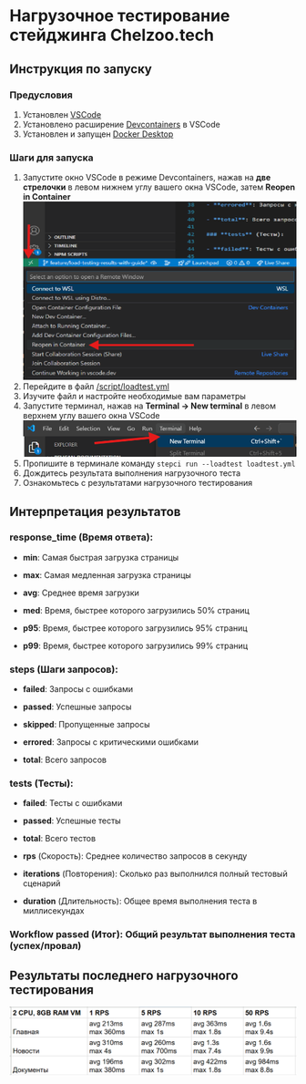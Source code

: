 # Нагрузочное тестирование стейджинга Chelzoo.tech

## Инструкция по запуску

### Предусловия
1. Установлен [VSCode](https://code.visualstudio.com/)
2. Установлено расширение [Devcontainers](https://marketplace.visualstudio.com/items?itemName=ms-vscode-remote.remote-containers) в VSCode
3. Установлен и запущен [Docker Desktop](https://www.docker.com/)

### Шаги для запуска
1. Запустите окно VSCode в режиме Devcontainers, нажав на **две стрелочки** в левом нижнем углу вашего окна VSCode, затем **Reopen in Container**
![step](step.png)
2. Перейдите в файл [/script/loadtest.yml](\script\loadtest.yml)
3. Изучите файл и настройте необходимые вам параметры
4. Запустите терминал, нажав на **Terminal -> New terminal** в левом верхнем углу вашего окна VSCode
![another step](step2.png)
5. Пропишите в терминале команду ```stepci run --loadtest loadtest.yml```
6. Дождитесь результата выполнения нагрузочного теста
7. Ознакомьтесь с результатами нагрузочного тестирования

## Интерпретация результатов
###  **response_time** (Время ответа):

- **min**: Самая быстрая загрузка страницы

- **max**: Самая медленная загрузка страницы

- **avg**: Среднее время загрузки

- **med**: Время, быстрее которого загрузились 50% страниц

- **p95**: Время, быстрее которого загрузились 95% страниц

- **p99**: Время, быстрее которого загрузились 99% страниц

### **steps** (Шаги запросов):

- **failed**: Запросы с ошибками

- **passed**: Успешные запросы

- **skipped**: Пропущенные запросы

- **errored**: Запросы с критическими ошибками

- **total**: Всего запросов

### **tests** (Тесты):

- **failed**: Тесты с ошибками

- **passed**: Успешные тесты

- **total**: Всего тестов

- **rps** (Скорость): Среднее количество запросов в секунду

- **iterations** (Повторения): Сколько раз выполнился полный тестовый сценарий

- **duration** (Длительность): Общее время выполнения теста в миллисекундах

### **Workflow passed** (Итог): Общий результат выполнения теста (успех/провал)

## Результаты последнего нагрузочного тестирования
![Test results](results.png)
